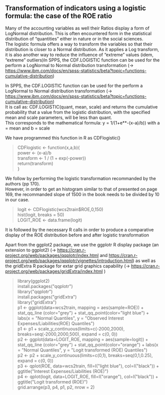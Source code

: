 ## Transformation of indicators using a logistic formula: the case of the ROE ratio

Many of the accounting variables as well their Ratios display a form of LogNormal distribution. This is often encountered form in the statistical distribution of “quantities” either in nature or in the social sciences.<br>
The logistic formula offers a way to transform the variables so that their distribution is closer to a Normal distribution. As it applies a Log transform, it is also another way to reduce the influence of “extreme” values (idem, “extreme” outliers)In SPPS, the CDF.LOGISTIC function can be used for the perform a LogNormal to Normal distribution transformation (-> https://www.ibm.com/docs/en/spss-statistics/beta?topic=functions-cumulative-distribution)</p>
In SPPS, the CDF.LOGISTIC function can be used for the perform a LogNormal to Normal distribution transformation (-> https://www.ibm.com/docs/en/spss-statistics/beta?topic=functions-cumulative-distribution)<br>
It is call as: CDF.LOGISTIC(quant, mean, scale) and returns the cumulative probability that a value from the logistic distribution, with the specified mean and scale parameters, will be less than quant.<br>
This corresponds to the mathematical formula: y = 1/(1+e**-(x-a)/b)) with a = mean and b = scale</p>

We have programmed this function in R as CDFlogistic()<br>
> CDFlogistic <- function(x,a,b){<br>
>   power <- (x-a)/b<br>
>   transform <- 1 / (1 + exp(-power))<br>
>   return(transform)<br>
> }
>

We follow by performing the logistic transformation recommanded by the authors (pp 170).<br>
However, in order to get an histogram similar to that of presented on page 169, the recommanded slope of 1500 in the book needs to be divided by 10 in our case.<br>
> logit <- CDFlogistic(wcs2train$ROE,0,150)<br>
> hist(logit, breaks = 50)<br>
> LOGIT_ROE <- data.frame(logit)<br>

It is followed by the necessary R calls in order to produce a comparative display of the ROE distribution before and after logistic transformation <br>

Apart from the ggplot2 package, we use the ggplotr R display package (an extension to ggplot2) (-> https://cran.r-project.org/web/packages/qqplotr/index.html and https://cran.r-project.org/web/packages/qqplotr/vignettes/introduction.html) as well as the gridExtra R package for extar grid graphics capability (-> https://cran.r-project.org/web/packages/gridExtra/index.html )<br>

> library(ggplot2)<br>
> install.packages("qqplotr")<br>
> library("qqplotr")<br>
> install.packages("gridExtra")<br>
> library("gridExtra")<br>
> p1 <- ggplot(data=wcs2train, mapping = aes(sample=ROE)) + stat_qq_line (color="grey") + stat_qq_point(color="light blue") + labs(x = "Normal Quantiles", y = "Observed Interest Expenses/Liabilities(ROE) Quantiles")<br>
> p1 <- p1 + scale_y_continuous(limits=c(-2000,2000), breaks=seq(-2000,2000,500), expand = c(0, 0))<br>
> p2 <- ggplot(data=LOGIT_ROE, mapping = aes(sample=logit)) + stat_qq_line (color="grey") + stat_qq_point(color="orange") + labs(x = "Normal Quantiles", y = "Logit transformed (ROE) Quantiles")<br>
> p2 <- p2 + scale_y_continuous(limits=c(0,1), breaks=seq(0,1,0.25), expand = c(0, 0))<br>
> p3 <- qplot(ROE, data=wcs2train, fill=I("light blue"), col=I("black")) + ggtitle("Interest Expenses/Liabilities (ROE)")<br>
> p4 <- qplot(logit, data=LOGIT_ROE, fill=I("orange"), col=I("black")) + ggtitle("Logit transformed (ROE)")<br>
> grid.arrange(p3, p4, p1, p2, nrow = 2)<br>
